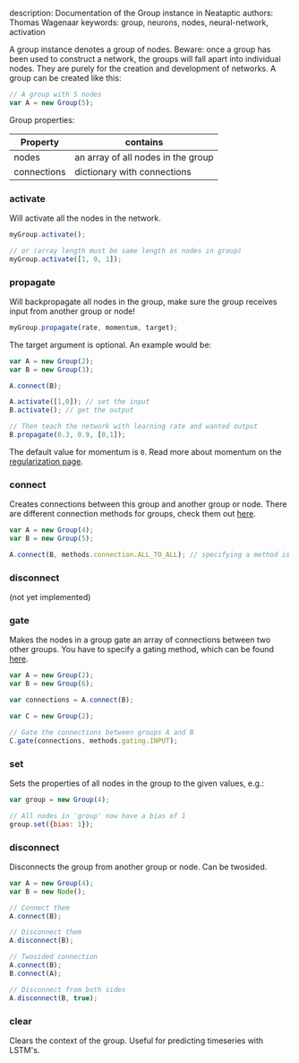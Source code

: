 description: Documentation of the Group instance in Neataptic
authors: Thomas Wagenaar
keywords: group, neurons, nodes, neural-network, activation


A group instance denotes a group of nodes. Beware: once a group has been used to construct a network, the groups will fall apart into individual nodes. They are purely for the creation and development of networks. A group can be created like this:

```javascript
// A group with 5 nodes
var A = new Group(5);
```

Group properties:

Property | contains
-------- | --------
nodes | an array of all nodes in the group
connections | dictionary with connections

### activate
Will activate all the nodes in the network.

```javascript
myGroup.activate();

// or (array length must be same length as nodes in group)
myGroup.activate([1, 0, 1]);
```

### propagate
Will backpropagate all nodes in the group, make sure the group receives input from another group or node!

```javascript
myGroup.propagate(rate, momentum, target);
```

The target argument is optional. An example would be:

```javascript
var A = new Group(2);
var B = new Group(3);

A.connect(B);

A.activate([1,0]); // set the input
B.activate(); // get the output

// Then teach the network with learning rate and wanted output
B.propagate(0.3, 0.9, [0,1]);
```

The default value for momentum is `0`. Read more about momentum on the
[regularization page](../methods/regularization.md).

### connect
Creates connections between this group and another group or node. There are different connection methods for groups, check them out [here](connection.md).

```javascript
var A = new Group(4);
var B = new Group(5);

A.connect(B, methods.connection.ALL_TO_ALL); // specifying a method is optional
```

### disconnect
(not yet implemented)

### gate
Makes the nodes in a group gate an array of connections between two other groups. You have to specify a gating method, which can be found [here](../methods/gating.md).

```javascript
var A = new Group(2);
var B = new Group(6);

var connections = A.connect(B);

var C = new Group(2);

// Gate the connections between groups A and B
C.gate(connections, methods.gating.INPUT);
```

### set
Sets the properties of all nodes in the group to the given values, e.g.:

```javascript
var group = new Group(4);

// All nodes in 'group' now have a bias of 1
group.set({bias: 1});
```

### disconnect
Disconnects the group from another group or node. Can be twosided.

```javascript
var A = new Group(4);
var B = new Node();

// Connect them
A.connect(B);

// Disconnect them
A.disconnect(B);

// Twosided connection
A.connect(B);
B.connect(A);

// Disconnect from both sides
A.disconnect(B, true);
```

### clear
Clears the context of the group. Useful for predicting timeseries with LSTM's.
